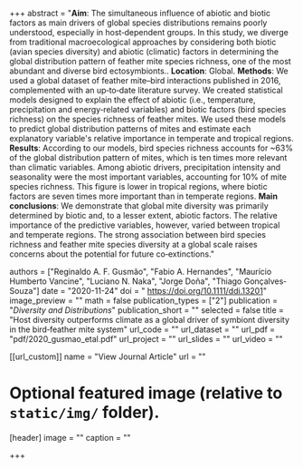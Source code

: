 +++
abstract = "**Aim**: The simultaneous influence of abiotic and biotic factors as main drivers of global species distributions remains poorly understood, especially in host‐dependent groups. In this study, we diverge from traditional macroecological approaches by considering both biotic (avian species diversity) and abiotic (climatic) factors in determining the global distribution pattern of feather mite species richness, one of the most abundant and diverse bird ectosymbionts.. **Location**: Global. **Methods**: We used a global dataset of feather mite–bird interactions published in 2016, complemented with an up‐to‐date literature survey. We created statistical models designed to explain the effect of abiotic (i.e., temperature, precipitation and energy‐related variables) and biotic factors (bird species richness) on the species richness of feather mites. We used these models to predict global distribution patterns of mites and estimate each explanatory variable's relative importance in temperate and tropical regions. **Results**: According to our models, bird species richness accounts for ~63% of the global distribution pattern of mites, which is ten times more relevant than climatic variables. Among abiotic drivers, precipitation intensity and seasonality were the most important variables, accounting for 10% of mite species richness. This figure is lower in tropical regions, where biotic factors are seven times more important than in temperate regions. **Main conclusions**: We demonstrate that global mite diversity was primarily determined by biotic and, to a lesser extent, abiotic factors. The relative importance of the predictive variables, however, varied between tropical and temperate regions. The strong association between bird species richness and feather mite species diversity at a global scale raises concerns about the potential for future co‐extinctions."

authors = ["Reginaldo A. F. Gusmão", "Fabio A. Hernandes", "Maurício Humberto Vancine", "Luciano N. Naka", "Jorge Doña", "Thiago Gonçalves‐Souza"]
date = "2020-11-24"
doi = " https://doi.org/10.1111/ddi.13201"
image_preview = ""
math = false
publication_types = ["2"]
publication = "*Diversity and Distributions*"
publication_short = ""
selected = false
title = "Host diversity outperforms climate as a global driver of symbiont diversity in the bird‐feather mite system"
url_code = ""
url_dataset = ""
url_pdf = "pdf/2020_gusmao_etal.pdf"
url_project = ""
url_slides = ""
url_video = ""

[[url_custom]]
name = "View Journal Article"
url = ""

# Optional featured image (relative to `static/img/` folder).
[header]
image = ""
caption = ""

+++
